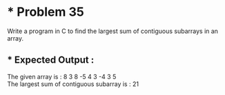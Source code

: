 # * Problem 35

Write a program in C to find the largest sum of contiguous subarrays in an array.  

## * Expected Output :  

The given array is : 8 3 8 -5 4 3 -4 3 5  
The largest sum of contiguous subarray is : 21  
